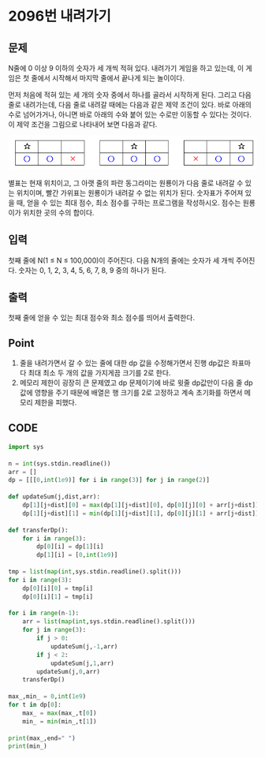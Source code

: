 # 2096번 내려가기



## 문제



N줄에 0 이상 9 이하의 숫자가 세 개씩 적혀 있다. 내려가기 게임을 하고 있는데, 이 게임은 첫 줄에서 시작해서 마지막 줄에서 끝나게 되는 놀이이다.

먼저 처음에 적혀 있는 세 개의 숫자 중에서 하나를 골라서 시작하게 된다. 그리고 다음 줄로 내려가는데, 다음 줄로 내려갈 때에는 다음과 같은 제약 조건이 있다. 바로 아래의 수로 넘어가거나, 아니면 바로 아래의 수와 붙어 있는 수로만 이동할 수 있다는 것이다. 이 제약 조건을 그림으로 나타내어 보면 다음과 같다.

![img](2096.assets/down.png)

별표는 현재 위치이고, 그 아랫 줄의 파란 동그라미는 원룡이가 다음 줄로 내려갈 수 있는 위치이며, 빨간 가위표는 원룡이가 내려갈 수 없는 위치가 된다. 숫자표가 주어져 있을 때, 얻을 수 있는 최대 점수, 최소 점수를 구하는 프로그램을 작성하시오. 점수는 원룡이가 위치한 곳의 수의 합이다.



## 입력

첫째 줄에 N(1 ≤ N ≤ 100,000)이 주어진다. 다음 N개의 줄에는 숫자가 세 개씩 주어진다. 숫자는 0, 1, 2, 3, 4, 5, 6, 7, 8, 9 중의 하나가 된다.



## 출력

첫째 줄에 얻을 수 있는 최대 점수와 최소 점수를 띄어서 출력한다.



## Point



1. 줄을 내려가면서 갈 수 있는 줄에 대한 dp 값을 수정해가면서 진행 dp값은 좌표마다 최대 최소 두 개의 값을 가지게끔 크기를 2로 한다.
1. 메모리 제한이 굉장히 큰 문제였고 dp 문제이기에 바로 윗줄 dp값만이 다음 줄 dp 값에 영향을 주기 때문에 배열은 행 크기를 2로 고정하고 계속 초기화를 하면서 메모리 제한을 피했다.



## CODE



```python
import sys

n = int(sys.stdin.readline())
arr = []
dp = [[[0,int(1e9)] for i in range(3)] for j in range(2)]

def updateSum(j,dist,arr):
    dp[1][j+dist][0] = max(dp[1][j+dist][0], dp[0][j][0] + arr[j+dist])
    dp[1][j+dist][1] = min(dp[1][j+dist][1], dp[0][j][1] + arr[j+dist])

def transferDp():
    for i in range(3):
        dp[0][i] = dp[1][i]
        dp[1][i] = [0,int(1e9)]

tmp = list(map(int,sys.stdin.readline().split()))
for i in range(3):
    dp[0][i][0] = tmp[i]
    dp[0][i][1] = tmp[i]

for i in range(n-1):
    arr = list(map(int,sys.stdin.readline().split()))
    for j in range(3):
        if j > 0:
            updateSum(j,-1,arr)
        if j < 2:
            updateSum(j,1,arr)
        updateSum(j,0,arr)
    transferDp()

max_,min_ = 0,int(1e9)
for t in dp[0]:
    max_ = max(max_,t[0])
    min_ = min(min_,t[1])

print(max_,end=" ")
print(min_)
```

